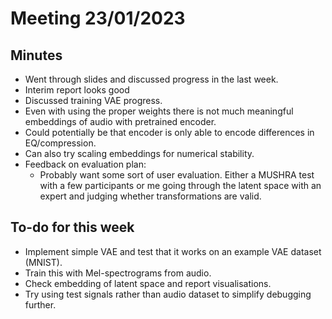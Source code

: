# Meeting 23/01/2023

## Minutes
- Went through slides and discussed progress in the last week.
- Interim report looks good
- Discussed training VAE progress.
- Even with using the proper weights there is not much meaningful embeddings of audio with pretrained encoder.
- Could potentially be that encoder is only able to encode differences in EQ/compression.
- Can also try scaling embeddings for numerical stability.
- Feedback on evaluation plan:
  - Probably want some sort of user evaluation. Either a MUSHRA test with a few participants or me going through the latent space with an expert and judging whether transformations are valid.
  
## To-do for this week 
- Implement simple VAE and test that it works on an example VAE dataset (MNIST).
- Train this with Mel-spectrograms from audio.
- Check embedding of latent space and report visualisations.
- Try using test signals rather than audio dataset to simplify debugging further.
  